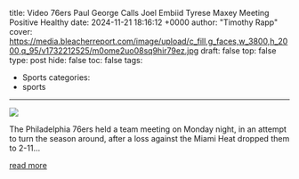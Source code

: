 title: Video 76ers Paul George Calls Joel Embiid Tyrese Maxey Meeting Positive Healthy
date: 2024-11-21 18:16:12 +0000
author: "Timothy Rapp"
cover: https://media.bleacherreport.com/image/upload/c_fill,g_faces,w_3800,h_2000,q_95/v1732212525/m0ome2uo08sq9hir79ez.jpg
draft: false
top: false
type: post
hide: false
toc: false
tags:
  - Sports
categories:
  - sports
---

![](https://media.bleacherreport.com/image/upload/c_fill,g_faces,w_3800,h_2000,q_95/v1732212525/m0ome2uo08sq9hir79ez.jpg)

The Philadelphia 76ers held a team meeting on Monday night, in an attempt to turn the season around, after a loss against the Miami Heat dropped them to 2-11…

[read more](https://bleacherreport.com/articles/10144301-video-76ers-paul-george-calls-joel-embiid-tyrese-maxey-meeting-positive-healthy)
